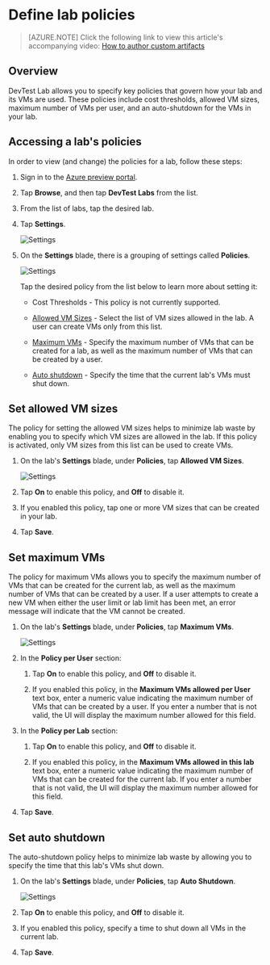 <properties
	pageTitle="Define lab policies | Microsoft Azure"
	description="Learn how to define lab policies such as VM sizes, maximum VMs per user, and shutdown automation."
	services="devtest-lab,virtual-machines"
	documentationCenter="na"
	authors="tomarcher"
	manager="douge"
	editor=""/>

<tags
	ms.service="devtest-lab"
	ms.workload="na"
	ms.tgt_pltfrm="na"
	ms.devlang="na"
	ms.topic="article"
	ms.date="02/18/2016"
	ms.author="tarcher"/>

# Define lab policies

> [AZURE.NOTE] Click the following link to view this article's accompanying video: [How to author custom artifacts](/documentation/videos/how-to-set-vm-policies-in-a-devtest-lab) 

## Overview

DevTest Lab allows you to specify key policies that govern how your lab and its VMs are used. These policies include cost thresholds, allowed VM sizes, maximum number of VMs per user, and an auto-shutdown for the VMs in your lab.

## Accessing a lab's policies

In order to view (and change) the policies for a lab, follow these steps:

1. Sign in to the [Azure preview portal](https://portal.azure.com).

1. Tap **Browse**, and then tap **DevTest Labs** from the list.

1. From the list of labs, tap the desired lab.   

1. Tap **Settings**.

	![Settings](./media/devtest-lab-set-lab-policy/lab-blade-settings.png)

1. On the **Settings** blade, there is a grouping of settings called **Policies**. 

	![Settings](./media/devtest-lab-set-lab-policy/policies.png)

	Tap the desired policy from the list below to learn more about setting it:

	- Cost Thresholds - This policy is not currently supported.

	- [Allowed VM Sizes](#set-allowed-vm-sizes) - Select the list of VM sizes allowed in the lab. A user can create VMs only from this list.

	- [Maximum VMs](#set-maximum-vms) - Specify the maximum number of VMs that can be created for a lab, as well as the maximum number of VMs that can be created by a user. 

	- [Auto shutdown](#set-auto-shutdown) - Specify the time that the current lab's VMs must shut down.

## Set allowed VM sizes

The policy for setting the allowed VM sizes helps to minimize lab waste by enabling you to specify which VM sizes are allowed in the lab. If this policy is activated, only VM sizes from this list can be used to create VMs.

1. On the lab's **Settings** blade, under **Policies**, tap **Allowed VM Sizes**.

	![Settings](./media/devtest-lab-set-lab-policy/allowed-vm-sizes-policy.png)
 
1. Tap **On** to enable this policy, and **Off** to disable it.

1. If you enabled this policy, tap one or more VM sizes that can be created in your lab.

1. Tap **Save**.

## Set maximum VMs

The policy for maximum VMs allows you to specify the maximum number of VMs that can be created for the current lab, as well as the maximum number of VMs that can be created by a user. If a user attempts to create a new VM when either the user limit or lab limit has been met, an error message will indicate that the VM cannot be created. 

1. On the lab's **Settings** blade, under **Policies**, tap **Maximum VMs**.

	![Settings](./media/devtest-lab-set-lab-policy/max-vms-policies.png)

1. In the **Policy per User** section:
 
	1. Tap **On** to enable this policy, and **Off** to disable it.
	
	1. If you enabled this policy, in the **Maximum VMs allowed per User** text box, enter a numeric value indicating the maximum number of VMs that can be created by a user. If you enter a number that is not valid, the UI will display the maximum number allowed for this field.

1. In the **Policy per Lab** section:
 
	1. Tap **On** to enable this policy, and **Off** to disable it.
	
	1. If you enabled this policy, in the **Maximum VMs allowed in this lab** text box, enter a numeric value indicating the maximum number of VMs that can be created for the current lab. If you enter a number that is not valid, the UI will display the maximum number allowed for this field.

1. Tap **Save**.

## Set auto shutdown

The auto-shutdown policy helps to minimize lab waste by allowing you to specify the time that this lab's VMs shut down.

1. On the lab's **Settings** blade, under **Policies**, tap **Auto Shutdown**.

	![Settings](./media/devtest-lab-set-lab-policy/auto-shutdown-policy.png)

1. Tap **On** to enable this policy, and **Off** to disable it.

1. If you enabled this policy, specify a time to shut down all VMs in the current lab.

1. Tap **Save**.
